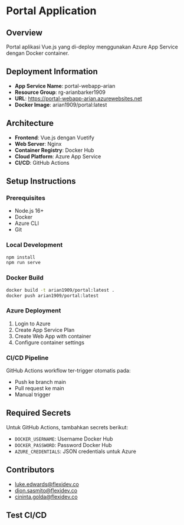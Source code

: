 # Portal Application

## Overview
Portal aplikasi Vue.js yang di-deploy menggunakan Azure App Service dengan Docker container.

<!-- CI/CD Test - Updated: 2025-06-14 08:15 UTC -->

## Deployment Information
- **App Service Name**: portal-webapp-arian
- **Resource Group**: rg-arianbarker1909
- **URL**: https://portal-webapp-arian.azurewebsites.net
- **Docker Image**: arian1909/portal:latest

## Architecture
- **Frontend**: Vue.js dengan Vuetify
- **Web Server**: Nginx
- **Container Registry**: Docker Hub
- **Cloud Platform**: Azure App Service
- **CI/CD**: GitHub Actions

## Setup Instructions

### Prerequisites
- Node.js 16+
- Docker
- Azure CLI
- Git

### Local Development
```bash
npm install
npm run serve
```

### Docker Build
```bash
docker build -t arian1909/portal:latest .
docker push arian1909/portal:latest
```

### Azure Deployment
1. Login to Azure
2. Create App Service Plan
3. Create Web App with container
4. Configure container settings

### CI/CD Pipeline
GitHub Actions workflow ter-trigger otomatis pada:
- Push ke branch main
- Pull request ke main
- Manual trigger

## Required Secrets
Untuk GitHub Actions, tambahkan secrets berikut:
- `DOCKER_USERNAME`: Username Docker Hub
- `DOCKER_PASSWORD`: Password Docker Hub
- `AZURE_CREDENTIALS`: JSON credentials untuk Azure

## Contributors
- luke.edwards@flexidev.co
- dion.sasmito@flexidev.co
- cininta.golda@flexidev.co

## Test CI/CD
